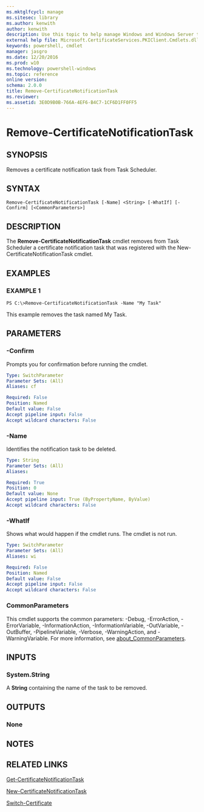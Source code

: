 ```yaml
---
ms.mktglfcycl: manage
ms.sitesec: library
ms.author: kenwith
author: kenwith
description: Use this topic to help manage Windows and Windows Server technologies with Windows PowerShell.
external help file: Microsoft.CertificateServices.PKIClient.Cmdlets.dll-Help.xml
keywords: powershell, cmdlet
manager: jasgro
ms.date: 12/20/2016
ms.prod: w10
ms.technology: powershell-windows
ms.topic: reference
online version: 
schema: 2.0.0
title: Remove-CertificateNotificationTask
ms.reviewer:
ms.assetid: 3E0D9B0B-766A-4EF6-B4C7-1CF6D1FF0FF5
---
```


# Remove-CertificateNotificationTask

## SYNOPSIS
Removes a certificate notification task from Task Scheduler.

## SYNTAX

```
Remove-CertificateNotificationTask [-Name] <String> [-WhatIf] [-Confirm] [<CommonParameters>]
```

## DESCRIPTION
The **Remove-CertificateNotificationTask** cmdlet removes from Task Scheduler a certificate notification task that was registered with the New-CertificateNotificationTask cmdlet.

## EXAMPLES

### EXAMPLE 1
```
PS C:\>Remove-CertificateNotificationTask -Name "My Task"
```

This example removes the task named My Task.

## PARAMETERS

### -Confirm
Prompts you for confirmation before running the cmdlet.

```yaml
Type: SwitchParameter
Parameter Sets: (All)
Aliases: cf

Required: False
Position: Named
Default value: False
Accept pipeline input: False
Accept wildcard characters: False
```

### -Name
Identifies the notification task to be deleted.

```yaml
Type: String
Parameter Sets: (All)
Aliases: 

Required: True
Position: 0
Default value: None
Accept pipeline input: True (ByPropertyName, ByValue)
Accept wildcard characters: False
```

### -WhatIf
Shows what would happen if the cmdlet runs.
The cmdlet is not run.

```yaml
Type: SwitchParameter
Parameter Sets: (All)
Aliases: wi

Required: False
Position: Named
Default value: False
Accept pipeline input: False
Accept wildcard characters: False
```

### CommonParameters
This cmdlet supports the common parameters: -Debug, -ErrorAction, -ErrorVariable, -InformationAction, -InformationVariable, -OutVariable, -OutBuffer, -PipelineVariable, -Verbose, -WarningAction, and -WarningVariable. For more information, see [about_CommonParameters](http://go.microsoft.com/fwlink/?LinkID=113216).

## INPUTS

### System.String
A **String** containing the name of the task to be removed.

## OUTPUTS

### None

## NOTES

## RELATED LINKS

[Get-CertificateNotificationTask](./Get-CertificateNotificationTask.md)

[New-CertificateNotificationTask](./New-CertificateNotificationTask.md)

[Switch-Certificate](./Switch-Certificate.md)


